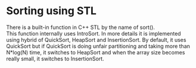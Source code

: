 # Sorting using STL
There is a built-in function in C++ STL by the name of sort().\
This function internally uses IntroSort. In more details it is implemented using hybrid of QuickSort, HeapSort and InsertionSort. By default, it uses QuickSort but if QuickSort is doing unfair partitioning and taking more than N*log(N) time, it switches to HeapSort and when the array size becomes really small, it switches to InsertionSort.
